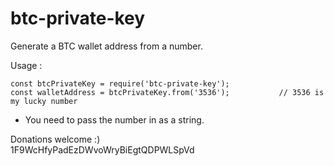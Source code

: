 btc-private-key
==  

Generate a BTC wallet address from a number.  

Usage :  
```
const btcPrivateKey = require('btc-private-key');
const walletAddress = btcPrivateKey.from('3536');			// 3536 is my lucky number
```  
* You need to pass the number in as a string.  
  


Donations welcome :)  
1F9WcHfyPadEzDWvoWryBiEgtQDPWLSpVd